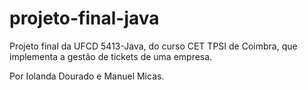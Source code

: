 # projeto-final-java
Projeto final da UFCD 5413-Java, do curso CET TPSI de Coimbra, que implementa a gestão de tickets de uma empresa. 

Por Iolanda Dourado e Manuel Micas.

